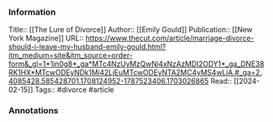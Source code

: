 
### Information
Title:: [[The Lure of Divorce]]
Author:: [[Emily Gould]]
Publication:: [[New York Magazine]]
URL:: https://www.thecut.com/article/marriage-divorce-should-i-leave-my-husband-emily-gould.html?itm_medium=site&itm_source=order-form&_gl=1*1in0g8*_ga*MTc4NzUyMzQwNi4xNzAzMDI2ODY1*_ga_DNE38RK1HX*MTcwODEyNDk1Mi42LjEuMTcwODEyNTA2MC4yMS4wLjA.#_ga=2.4085428.585428701.1708124952-1787523406.1703026865
Read:: [[2024-02-15]]
Tags:: #divorce 
#article

### Annotations

